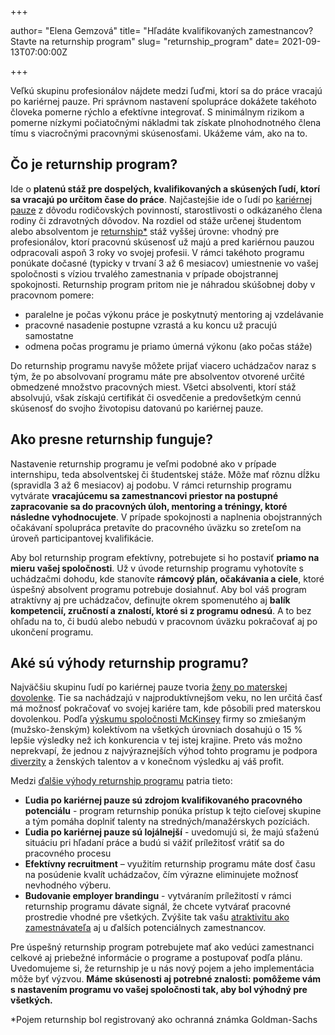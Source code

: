 +++

author= "Elena Gemzová"
title= "Hľadáte kvalifikovaných zamestnancov? Stavte na returnship program"
slug= "returnship_program"
date= 2021-09-13T07:00:00Z

+++

Veľkú skupinu profesionálov nájdete medzi ľuďmi, ktorí sa do práce vracajú po kariérnej pauze. Pri správnom nastavení spolupráce dokážete takéhoto človeka pomerne rýchlo  a efektívne integrovať. S minimálnym rizikom a pomerne nízkymi počiatočnými nákladmi tak získate plnohodnotného člena tímu s viacročnými pracovnými skúsenosťami. Ukážeme vám, ako na to.
<!--more-->

## Čo je returnship program?

Ide o **platenú stáž pre dospelých, kvalifikovaných a skúsených ľudí, ktorí sa vracajú po určitom čase do práce**. Najčastejšie ide o ľudí po [kariérnej pauze](https://blog.profesia.sk/ako-vysvetlit-kariernu-pauzu/) z dôvodu rodičovských povinností, starostlivosti o odkázaného člena rodiny či zdravotných dôvodov. 
Na rozdiel od stáže určenej študentom alebo absolventom je [returnship*](https://www.goldmansachs.com/careers/professionals/returnship/index.html) stáž vyššej úrovne: vhodný pre profesionálov, ktorí pracovnú skúsenosť už majú a pred kariérnou pauzou odpracovali aspoň 3 roky vo svojej profesii. V rámci takéhoto programu ponúkate dočasné (typicky v trvaní 3 až 6 mesiacov) umiestnenie vo vašej spoločnosti s víziou trvalého zamestnania v prípade obojstrannej spokojnosti. 
Returnship program pritom nie je náhradou skúšobnej doby v pracovnom pomere:
- paralelne je počas výkonu práce je poskytnutý mentoring aj vzdelávanie
- pracovné nasadenie postupne vzrastá a ku koncu už pracujú samostatne
- odmena počas programu je priamo úmerná výkonu (ako počas stáže)

Do returnship programu navyše môžete prijať viacero uchádzačov naraz s tým, že po absolvovaní programu máte pre absolventov otvorené určité obmedzené množstvo pracovných miest. Všetci absolventi, ktorí stáž absolvujú, však získajú certifikát či osvedčenie a predovšetkým cennú skúsenosť do svojho životopisu datovanú po kariérnej pauze.



## Ako presne returnship funguje?

Nastavenie returnship programu je veľmi podobné ako v prípade internshipu, teda absolventskej či študentskej stáže. Môže mať rôznu dĺžku (spravidla 3 až 6 mesiacov) aj podobu. V rámci returnship programu vytvárate **vracajúcemu sa zamestnancovi priestor na postupné zapracovanie sa do pracovných úloh, mentoring a tréningy, ktoré následne vyhodnocujete**. V prípade spokojnosti a naplnenia obojstranných očakávaní spolupráca pretavíte do pracovného úväzku so zreteľom na úroveň participantovej kvalifikácie. 

Aby bol returnship program efektívny, potrebujete si ho postaviť **priamo na mieru vašej spoločnosti**. Už v úvode returnship programu vyhotovíte s uchádzačmi dohodu, kde stanovíte **rámcový plán, očakávania a ciele**, ktoré úspešný absolvent programu potrebuje dosiahnuť. Aby bol váš program atraktívny aj pre uchádzačov, definujte okrem spomenutého aj **balík kompetencií, zručností a znalostí, ktoré si z programu odnesú**. A to bez ohľadu na to, či budú alebo nebudú v pracovnom úväzku pokračovať aj po ukončení programu.  

## Aké sú výhody returnship programu?

Najväčšiu skupinu ľudí po kariérnej pauze tvoria [ženy po materskej dovolenke](https://www.forbes.sk/zlepsit-podmienky-pre-pracujucich-rodicov-sa-oplati-flexibilita-je-viac-ako-peniaze/). Tie sa nachádzajú v najproduktívnejšom veku, no len určitá časť má možnosť pokračovať vo svojej kariére tam, kde pôsobili pred materskou dovolenkou. Podľa [výskumu spoločnosti McKinsey](https://www.mckinsey.com/business-functions/organization/our-insights/why-diversity-matters) firmy so zmiešaným (mužsko-ženským) kolektívom na všetkých úrovniach dosahujú o 15 % lepšie výsledky než ich konkurencia v tej istej krajine. Preto vás možno neprekvapí, že jednou z najvýraznejších výhod tohto programu je podpora [diverzity](https://www.pracujucemamy.sk/blog/preco-je-firemna-diverzita-viac-nez-moda/) a ženských talentov a v konečnom výsledku aj váš profit. 

Medzi [ďalšie výhody returnship programu](https://www.pageexecutive.com/advice/diversity-inclusion/what-are-returnships-and-how-can-they-benefit-businesses) patria tieto:

- **Ľudia po kariérnej pauze sú zdrojom kvalifikovaného pracovného potenciálu** - program returnship ponúka prístup k tejto cieľovej skupine a tým pomáha doplniť talenty na stredných/manažérskych pozíciách.
- **Ľudia po kariérnej pauze sú lojálnejší** - uvedomujú si, že majú sťaženú situáciu pri hľadaní práce a budú si vážiť príležitosť vrátiť sa do pracovného procesu
- **Efektívny recruitment** – využitím returnship programu máte dosť času na posúdenie kvalít uchádzačov, čím výrazne eliminujete možnosť nevhodného výberu.
- **Budovanie employer brandingu** - vytváraním príležitostí v rámci  returnship programu dávate signál, že chcete vytvárať pracovné prostredie vhodné pre všetkých. Zvýšite tak vašu [atraktivitu ako zamestnávateľa](https://www.nadaciapontis.sk/novinky/employer-branding-ako-vybudovat-doveryhodnu-znacku-v-ociach-zamestnancov/) aj u ďalších potenciálnych zamestnancov.

Pre úspešný returnship program potrebujete mať ako vedúci zamestnanci celkové aj priebežné informácie o programe a postupovať podľa plánu. Uvedomujeme si, že returnship je u nás nový pojem a jeho implementácia môže byť výzvou. **Máme skúsenosti aj potrebné znalosti: pomôžeme vám s nastavením programu vo vašej spoločnosti tak, aby bol výhodný pre všetkých.**




*Pojem returnship bol registrovaný ako ochranná známka Goldman-Sachs
